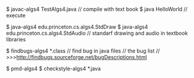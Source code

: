 $ javac-algs4 TestAlgs4.java 
// compile with text book
$ java HelloWorld
// execute

$ java-algs4 edu.princeton.cs.algs4.StdDraw
$ java-algs4 edu.princeton.cs.algs4.StdAudio
// standarf drawing and audio in textbook libraries

$ findbugs-algs4 *.class
// find bug in java files
// the bug list
// >>>http://findbugs.sourceforge.net/bugDescriptions.html 

$ pmd-algs4
$ checkstyle-algs4 *.java